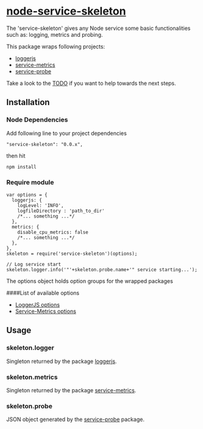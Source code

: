 # [node-service-skeleton](https://github.com/luscus/node-service-skeleton)

The 'service-skeleton' gives any Node service some basic functionalities such as: logging, metrics and probing.

This package wraps following projects:
* [loggerjs](https://github.com/luscus/node-LoggerJS)
* [service-metrics](https://github.com/luscus/node-service-metrics)
* [service-probe](https://github.com/luscus/node-service-probe)

Take a look to the [TODO](https://github.com/luscus/node-service-skeleton/blob/master/TODO.md) if you want to help towards the next steps.

## Installation

### Node Dependencies

Add following line to your project dependencies

    "service-skeleton": "0.0.x",

then hit

    npm install

### Require module

    var options = {
      loggerjs: {
        logLevel: 'INFO',
        logfileDirectory : 'path_to_dir'
        /*... something ...*/
      },
      metrics: {
        disable_cpu_metrics: false
        /*... something ...*/
      },
    },
    skeleton = require('service-skeleton')(options);

    // Log service start
    skeleton.logger.info('"'+skeleton.probe.name+'" service starting...');

The options object holds option groups for the wrapped packages

####List of available options

* [LoggerJS options](https://github.com/luscus/LoggerJS/blob/master/README.md#instanciate)
* [Service-Metrics options](https://github.com/luscus/node-service-metrics#configure)

## Usage

### skeleton.logger

Singleton returned by the package [loggerjs](https://github.com/luscus/node-LoggerJS).

### skeleton.metrics

Singleton returned by the package [service-metrics](https://github.com/luscus/node-service-metrics).

### skeleton.probe

JSON object generated by the [service-probe](https://github.com/luscus/node-service-probe) package.
